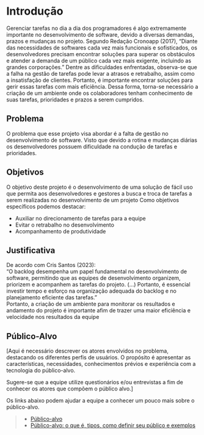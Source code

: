 # Introdução

Gerenciar tarefas no dia a dia dos programadores é algo extremamente importante no desenvolvimento de software, devido a diversas demandas, prazos e mudanças no projeto. Segundo Redação Cronoapp (2017), “Diante das necessidades de softwares cada vez mais funcionais e sofisticados, os desenvolvedores precisam encontrar soluções para superar os obstáculos e atender a demanda de um público cada vez mais exigente, incluindo as grandes corporações.” 
Dentre as dificuldades enfrentadas, observa-se que a falha na gestão de tarefas pode levar a atrasos e retrabalho, assim como a insatisfação de clientes. Portanto, é importante encontrar soluções para gerir essas tarefas com mais eficiência. Dessa forma, torna-se necessário a criação de um ambiente onde os colaboradores tenham conhecimento de suas tarefas, prioridades e prazos a serem cumpridos. 

## Problema
O problema que esse projeto visa abordar é a falta de gestão no desenvolvimento de software. Visto que devido a rotina e mudanças diárias os desenvolvedores possuem dificuldade na condução de tarefas e prioridades.  

## Objetivos

O objetivo deste projeto é o desenvolvimento de uma solução de fácil uso que permita aos desenvolvedores e gestores a busca e troca de tarefas a serem realizadas no desenvolvimento de um projeto 
Como objetivos específicos podemos destacar: 
- Auxiliar no direcionamento de tarefas para a equipe 
- Evitar o retrabalho no desenvolvimento  
- Acompanhamento de produtividade  

## Justificativa

De acordo com Cris Santos (2023):  
“O backlog desempenha um papel fundamental no desenvolvimento de software, permitindo que as equipes de desenvolvimento organizem, priorizem e acompanhem as tarefas do projeto. (...) Portanto, é essencial investir tempo e esforço na organização adequada do backlog e no planejamento eficiente das tarefas.”  
Portanto, a criação de um ambiente para monitorar os resultados e andamento do projeto é importante afim de trazer uma maior eficiência e velocidade nos resultados da equipe


## Público-Alvo

[Aqui é necessário descrever os atores envolvidos no problema, destacando os diferentes perfis de usuários. O propósito é apresentar as características, necessidades, conhecimentos prévios e experiência com a tecnologia do público-alvo.

Sugere-se que a equipe utilize questionários e/ou entrevistas a fim de conhecer os atores que compõem o público alvo.]

Os links abaixo podem ajudar a equipe a conhecer um pouco mais sobre o público-alvo. 

> - [Público-alvo](https://blog.hotmart.com/pt-br/publico-alvo/)
> - [Público-alvo: o que é, tipos, como definir seu público e exemplos](https://klickpages.com.br/blog/publico-alvo-o-que-e/)


